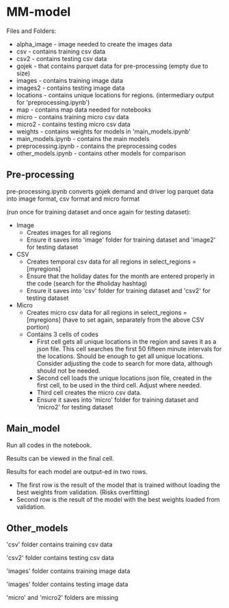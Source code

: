 # MM-model
Files and Folders:
* alpha_image - image needed to create the images data
* csv - contains training csv data
* csv2 - contains testing csv data
* gojek - that contains parquet data for pre-processing (empty due to size)
* images - contains training image data
* images2 - contains testing image data
* locations - contains unique locations for regions. (intermediary output for 'preprocessing.ipynb')
* map - contains map data needed for notebooks
* micro - contains training micro csv data
* micro2 - contains testing micro csv data
* weights - contains weights for models in 'main_models.ipynb'
* main_models.ipynb - contains the main models
* preprocessing.ipynb - contains the preprocessing codes
* other_models.ipynb - contains other models for comparison

## Pre-processing
pre-processing.ipynb converts gojek demand and driver log parquet data into image format, csv format and micro format 

(run once for training dataset and once again for testing dataset):
* Image
  * Creates images for all regions
  * Ensure it saves into 'image' folder for training dataset and 'image2' for testing dataset
* CSV
  * Creates temporal csv data for all regions in select_regions = [myregions]
  * Ensure that the holiday dates for the month are entered properly in the code (search for the #holiday hashtag)
  * Ensure it saves into 'csv' folder for training dataset and 'csv2' for testing dataset
* Micro
  * Creates micro csv data for all regions in select_regions = [myregions] (have to set again, separately from the above CSV portion)
  * Contains 3 cells of codes
    * First cell gets all unique locations in the region and saves it as a json file. This cell searches the first 50 fifteen minute intervals for the locations.
      Should be enough to get all unique locations. Consider adjusting the code to search for more data, although should not be needed.
    * Second cell loads the unique locations json file, created in the first cell, to be used in the third cell. Adjust where needed.
    * Third cell creates the micro csv data.
    * Ensure it saves into 'micro' folder for training dataset and 'micro2' for testing dataset

## Main_model
Run all codes in the notebook.

Results can be viewed in the final cell.

Results for each model are output-ed in two rows. 
* The first row is the result of the model that is trained without loading the best weights from validation. (Risks overfitting)
* Second row is the result of the model with the best weights loaded from validation. 

## Other_models

'csv' folder contains training csv data

'csv2' folder contains testing csv data

'images' folder contains training image data

'images' folder contains testing image data

'micro' and 'micro2' folders are missing
